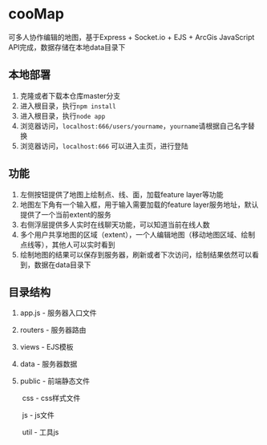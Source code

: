 # cooMap
可多人协作编辑的地图，基于Express + Socket.io + EJS + ArcGis JavaScript API完成，数据存储在本地data目录下

## 本地部署

1. 克隆或者下载本仓库master分支
2. 进入根目录，执行`npm install`
3. 进入根目录，执行`node app`
4. 浏览器访问，`localhost:666/users/yourname`，`yourname`请根据自己名字替换
5. 浏览器访问，`localhost:666` 可以进入主页，进行登陆



## 功能

1. 左侧按钮提供了地图上绘制点、线、面，加载feature layer等功能
2. 地图左下角有一个输入框，用于输入需要加载的feature layer服务地址，默认提供了一个当前extent的服务
3. 右侧浮层提供多人实时在线聊天功能，可以知道当前在线人数
4. 多个用户共享地图的区域（extent），一个人编辑地图（移动地图区域、绘制点线等），其他人可以实时看到
5. 绘制地图的结果可以保存到服务器，刷新或者下次访问，绘制结果依然可以看到，数据在data目录下



## 目录结构

1. app.js - 服务器入口文件

2. routers - 服务器路由

3. views - EJS模板

4. data - 服务器数据

5. public - 前端静态文件

   ​	css - css样式文件

   ​	js - js文件

   ​		util - 工具js
